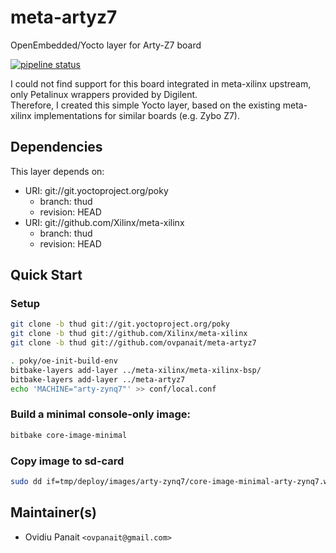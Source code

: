 # meta-artyz7
OpenEmbedded/Yocto layer for Arty-Z7 board  

[![pipeline status](https://gitlab.com/ovpanait/meta-artyz7/badges/thud/pipeline.svg)](https://gitlab.com/ovpanait/meta-artyz7/commits/thud)

I could not find support for this board integrated in meta-xilinx upstream, only Petalinux wrappers provided by Digilent.  
Therefore, I created this simple Yocto layer, based on the existing meta-xilinx implementations for similar boards (e.g. Zybo Z7).

## Dependencies

This layer depends on:

* URI: git://git.yoctoproject.org/poky
  * branch: thud
  * revision: HEAD
* URI: git://github.com/Xilinx/meta-xilinx
  * branch: thud
  * revision: HEAD

## Quick Start

### Setup
```sh
git clone -b thud git://git.yoctoproject.org/poky
git clone -b thud git://github.com/Xilinx/meta-xilinx
git clone -b thud git://github.com/ovpanait/meta-artyz7

. poky/oe-init-build-env
bitbake-layers add-layer ../meta-xilinx/meta-xilinx-bsp/
bitbake-layers add-layer ../meta-artyz7
echo 'MACHINE="arty-zynq7"' >> conf/local.conf
```

### Build a minimal console-only image:
```sh
bitbake core-image-minimal
```

### Copy image to sd-card
```sh
sudo dd if=tmp/deploy/images/arty-zynq7/core-image-minimal-arty-zynq7.wic of=/dev/mmcblkX bs=4M iflag=fullblock oflag=direct conv=fsync status=progress
```

## Maintainer(s)

* Ovidiu Panait `<ovpanait@gmail.com>`
